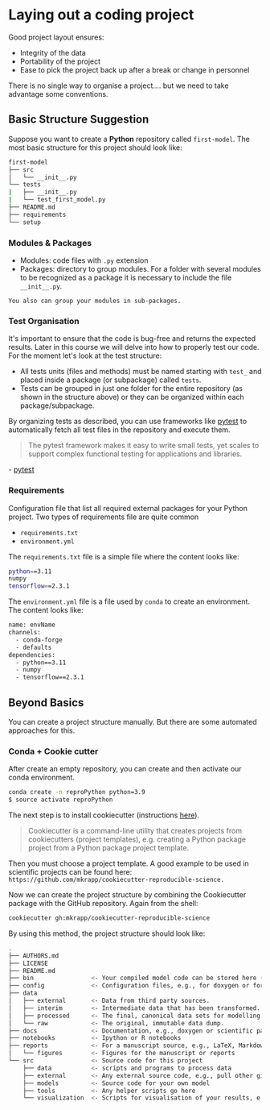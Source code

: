 # Laying out a coding project

Good project layout ensures:

- Integrity of the data
- Portability of the project
- Ease to pick the project back up after a break or change in personnel

There is no single way to organise a project.... but we need to take advantage
some conventions.

## Basic Structure Suggestion

Suppose you want to create a **Python** repository called `first-model`.
The most basic structure for this project should look like:

```bash
first-model
├── src
│   └── __init__.py
└── tests
|   ├── __init__.py
|   └── test_first_model.py
├── README.md
├── requirements
└── setup
```

### Modules & Packages

- Modules: code files with `.py` extension
- Packages: directory to group modules. For a folder with several modules to be
recognized as a package it is necessary to include the file `__init__.py`.

```{note}
You also can group your modules in sub-packages.
```

### Test Organisation

It's important to ensure that the code is bug-free and returns the expected
results. Later in this course we will delve into how to properly test our code.
For the moment let's look at the test structure:

- All tests units (files and methods) must be named starting with `test_`
and placed inside a package (or subpackage) called `tests`.
- Tests can be grouped in just one folder for the entire repository (as shown in
the structure above) or they can be organized within each package/subpackage.

By organizing tests as described, you can use frameworks like
[pytest](https://pypi.org/project/pytest/) to automatically fetch all test files
in the repository and execute them.

> The pytest framework makes it easy to write small tests, yet scales to support
> complex functional testing for applications and libraries.

\- [pytest](https://pypi.org/project/pytest/)

### Requirements

Configuration file that list all required external packages for your Python project.
Two types of requirements file are quite common

- `requirements.txt`
- `environment.yml`

The `requirements.txt` file is a simple file where the content looks like:

```bash
python==3.11
numpy
tensorflow==2.3.1
```

The `environment.yml` file is a file used by `conda` to create an environment.
The content looks like:

```bash
name: envName
channels:
  - conda-forge
  - defaults
dependencies:
  - python==3.11
  - numpy
  - tensorflow==2.3.1
```

## Beyond Basics

You can create a project structure manually. But there are some automated
approaches for this.

### Conda + Cookie cutter

After create an empty repository, you can create and then activate our conda
environment.

```bash
conda create -n reproPython python=3.9
$ source activate reproPython
```

The next step is to install cookiecutter (instructions
[here](https://pypi.org/project/cookiecutter/)).

> Cookiecutter is a command-line utility that creates projects from
> cookiecutters (project templates), e.g. creating a Python package project
> from a Python package project template.

Then you must choose a project template.
A good example to be used in scientific projects can be found here:
`https://github.com/mkrapp/cookiecutter-reproducible-science.`

Now we can create the project structure by combining the Cookiecutter package
with the GitHub repository. Again from the shell:

```bash
cookiecutter gh:mkrapp/cookiecutter-reproducible-science
```

By using this method, the project structure should look like:

```bash
.
├── AUTHORS.md
├── LICENSE
├── README.md
├── bin                <- Your compiled model code can be stored here (not tracked by git)
├── config             <- Configuration files, e.g., for doxygen or for your model if needed
├── data
│   ├── external       <- Data from third party sources.
│   ├── interim        <- Intermediate data that has been transformed.
│   ├── processed      <- The final, canonical data sets for modelling.
│   └── raw            <- The original, immutable data dump.
├── docs               <- Documentation, e.g., doxygen or scientific papers (not tracked by git)
├── notebooks          <- Ipython or R notebooks
├── reports            <- For a manuscript source, e.g., LaTeX, Markdown, etc., or any project reports
│   └── figures        <- Figures for the manuscript or reports
└── src                <- Source code for this project
    ├── data           <- scripts and programs to process data
    ├── external       <- Any external source code, e.g., pull other git projects, or external libraries
    ├── models         <- Source code for your own model
    ├── tools          <- Any helper scripts go here
    └── visualization  <- Scripts for visualisation of your results, e.g., matplotlib, ggplot2 related.
```
